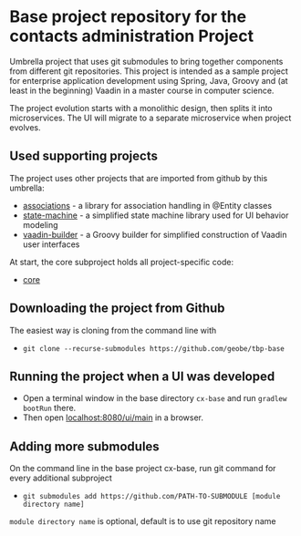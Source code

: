 # Base project repository for the contacts administration Project
Umbrella project that uses git submodules to bring together components
from different git repositories. This project is intended as a sample
project for enterprise application development using Spring, Java, Groovy
and (at least in the beginning) Vaadin in a master course in computer science.

The project evolution starts with a monolithic design, then splits it into 
microservices.
The UI will migrate to a separate microservice when project evolves.

## Used supporting projects
The project uses other projects that are imported from github by this umbrella:
* [associations](https://github.com/geobe/associations) - a library for association 
handling in @Entity classes
* [state-machine](https://github.com/geobe/state-machine) - a simplified state machine
library used for UI behavior modeling
* [vaadin-builder](https://github.com/geobe/vaadin-builder) - a Groovy builder for
simplified construction of Vaadin user interfaces

At start, the core subproject holds all project-specific code:
* [core](https://github.com/geobe/cx-core)
## Downloading the project from Github
The easiest way is cloning from the command line with 
* `git clone --recurse-submodules https://github.com/geobe/tbp-base`
## Running the project when a UI was developed
* Open a terminal window in the base directory `cx-base` and run `gradlew bootRun` there.
* Then open [localhost:8080/ui/main](http://localhost:8080/ui/main) in a browser.
## Adding more submodules
On the command line in the base project cx-base, 
run git command for every additional subproject
* `git submodules add https://github.com/PATH-TO-SUBMODULE [module directory name]`

`module directory name` is optional, default is to use git repository name
